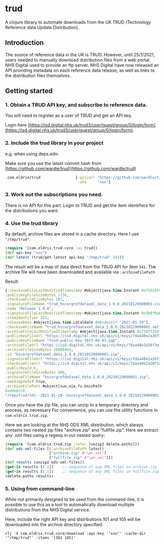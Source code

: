 # trud
A clojure library to automate downloads from the UK TRUD (Technology Reference data Update Distribution).

## Introduction

The source of reference data in the UK is TRUD. However, until 25/1/2021, users needed to manually download distribution files from a web portal. NHS Digital used to provide an ftp server. NHS Digital have now released an API providing metadata on each reference data release, as well as links to the distribution files themselves.

## Getting started

### 1. Obtain a TRUD API key, and subscribe to reference data.

You will need to register as a user of TRUD and get an API key.

Login here [https://isd.digital.nhs.uk/trud3/user/guest/group/0/login/form](https://isd.digital.nhs.uk/trud3/user/guest/group/0/login/form).

### 2. Include the trud library in your project

e.g. when using deps.edn:

Make sure you use the latest commit hash from [https://github.com/wardle/trud](https://github.com/wardle/trud)

```clojure
 com.eldrix/trud                {:git/url "https://github.com/wardle/trud.git"
                                 :sha     "xxx"}
```

### 3. Work out the subscriptions you need.

There is no API for this part. Login to TRUD and get the item identifiers
for the distributions you want.

### 4. Use the trud library 

By default, archive files are stored in a cache directory. 
Here I use `"/tmp/trud"`.

```clojure
(require '[com.eldrix.trud.core :as trud])
(def api-key "xxx")
(def latest (trud/get-latest api-key "/tmp/trud" 341))
```

The result will be a map of data direct from the TRUD API for item `341`.
The archive file will have been downloaded and available via `:archiveFilePath`

Result:

```clojure
{:checksumFileLastModifiedTimestamp #object[java.time.Instant 0x72d19fd2 "2021-01-29T13:28:21Z"],
:publicKeyFileSizeBytes 1736,
:checksumFileSizeBytes 187,
:signatureFileName "trud_hscorgrefdataxml_data_1.0.0_20210129000001.sig",
:name "Release 1.0.0",
:signatureFileLastModifiedTimestamp #object[java.time.Instant 0x3b6f0a6f "2021-01-29T13:28:24Z"],
:itemIdentifier 341,
:releaseDate #object[java.time.LocalDate 0x6cdace1f "2021-01-29"],
:checksumFileName "trud_hscorgrefdataxml_data_1.0.0_20210129000001.xml",
:archiveFileLastModifiedTimestamp #object[java.time.Instant 0x738f5264 "2021-01-29T13:26:23Z"],
:publicKeyFileUrl "https://isd.digital.nhs.uk/api/v1/keys/7daa48e2a26f3afeef6f6c2a2feb00b62bcbe68b/files/public-keys/trud-public-key-2013-04-01.pgp",
:publicKeyFileName "trud-public-key-2013-04-01.pgp",
:archiveFileUrl "https://isd.digital.nhs.uk/api/v1/keys/7daa48e2a26f3afeef6f6c2a2feb00b62bcbe68b/files/ODS/1.0.0/HSCORGREFDATAXML_DATA/hscorgrefdataxml_data_1.0.0_20210129000001.zip",
:archiveFileSizeBytes 26688464,
:id "hscorgrefdataxml_data_1.0.0_20210129000001.zip",
:signatureFileUrl "https://isd.digital.nhs.uk/api/v1/keys/7daa48e2a26f3afeef6f6c2a2feb00b62bcbe68b/files/ODS/1.0.0/HSCORGREFDATAXML_DATA/trud_hscorgrefdataxml_data_1.0.0_20210129000001.xml.asc",
:checksumFileUrl "https://isd.digital.nhs.uk/api/v1/keys/7daa48e2a26f3afeef6f6c2a2feb00b62bcbe68b/files/ODS/1.0.0/HSCORGREFDATAXML_DATA/trud_hscorgrefdataxml_data_1.0.0_20210129000001.xml",
:publicKeyId 6,
:signatureFileSizeBytes 488,
:archiveFileName "hscorgrefdataxml_data_1.0.0_20210129000001.zip",
:needsUpdate? true,
:archiveFilePath #object[sun.nio.fs.UnixPath
0xdde6cc8
"/tmp/trud/341--2021-01-29--hscorgrefdataxml_data_1.0.0_20210129000001.zip"]}
```

Once you have the zip file, you can unzip to a temporary directory and
process, as necessary For convenience, you can use the utility functions in
`com.eldrix.trud.zip`.

Here we are looking at the NHS ODS XML distribution, which always contains
two nested zip files "archive.zip" and "fullfile.zip". Here we extract 
any .xml files using a regexp in our nested query:

```clojure
(require '[com.eldrix.trud.zip :refer [unzip2 delete-paths]])
(def ods-xml-files [(:archiveFilePath latest)
                    ["archive.zip" #"\w+.xml"]
                    ["fullfile.zip" #"\w+.xml"]])
(def results (unzip2 ods-xml-files))
(get-in results [1 1])    ;; sequence of any XML files in archive zip
(get-in results [2 1])    ;; sequence of any XML files in fullfile.zip
(delete-paths results)
```

### 5. Using from command-line

While not primarily designed to be used from the command-line, it is possible
to use this as a tool to automatically download multiple distributions from
the NHS Digital service.

Here, include the right API key and distributions 101 and 105 will be downloaded
into the archive directory specified.

```shell
clj -X com.eldrix.trud.core/download :api-key '"xxx"' :cache-dir '"/tmp/trud"' :items '[101 105]'
```